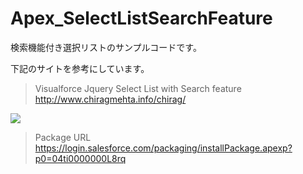 Apex_SelectListSearchFeature
============================

検索機能付き選択リストのサンプルコードです。  
  
下記のサイトを参考にしています。  
> Visualforce Jquery Select List with Search feature  
> http://www.chiragmehta.info/chirag/
  
<img src="http://cdn-ak.f.st-hatena.com/images/fotolife/t/tyoshikawa1106/20140108/20140108200410.png" />  
  
> Package URL  
> https://login.salesforce.com/packaging/installPackage.apexp?p0=04ti0000000L8rq
